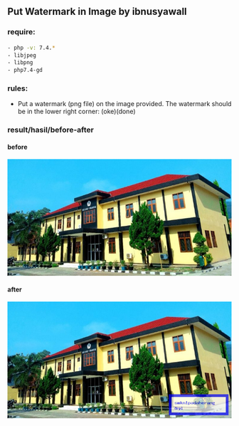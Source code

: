 ## Put Watermark in Image by ibnusyawall

### require:

```bash
- php -v: 7.4.*
- libjpeg
- libpng
- php7.4-gd
```

### rules:
- Put a watermark (png file) on the image provided. The watermark should be in the lower right corner: (oke)(done)

### result/hasil/before-after

#### before
<p align="center">
    <img alt="before" src="https://github.com/ibnusyawall/tes_lks/blob/master/PART_D/BACKEND_DEVELOPMENT/watermark/smkn1pdh.jpeg">
</p>

#### after
<p align="center">
    <img alt="after" src="https://github.com/ibnusyawall/tes_lks/blob/master/PART_D/BACKEND_DEVELOPMENT/watermark/smkn1pdh(watermark).png">
</p>
